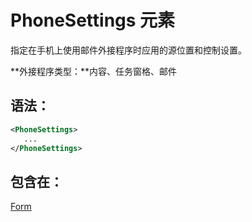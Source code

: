 
# <a name="phonesettings-element"></a>PhoneSettings 元素
指定在手机上使用邮件外接程序时应用的源位置和控制设置。

 **外接程序类型：**内容、任务窗格、邮件


## <a name="syntax:"></a>语法：


```XML
<PhoneSettings>
   ...
</PhoneSettings>
```


## <a name="contained-in:"></a>包含在：

[Form](../../reference/manifest/form.md)

